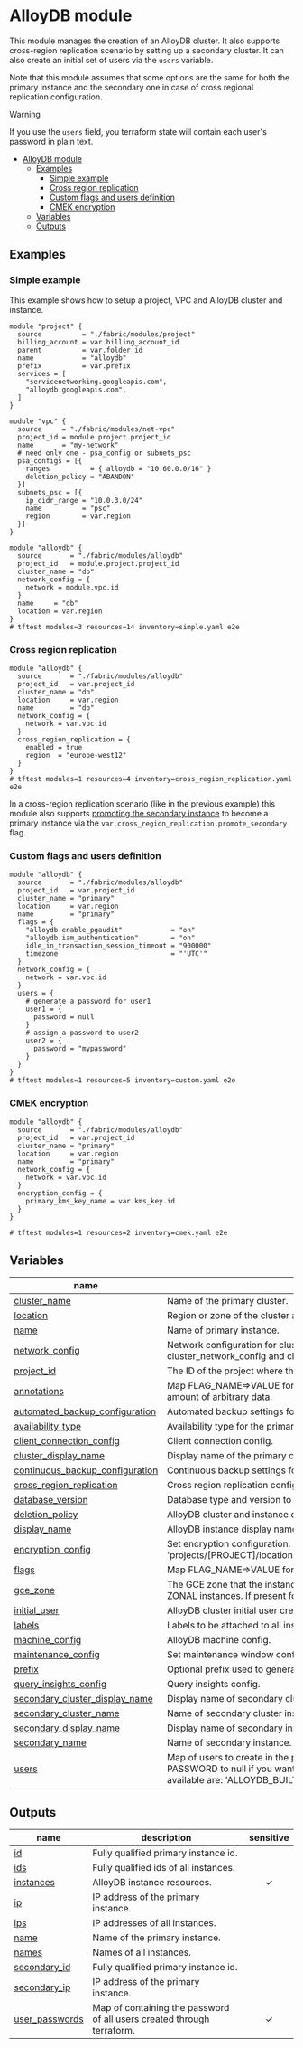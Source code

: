 # AlloyDB module

This module manages the creation of an AlloyDB cluster. It also supports cross-region replication scenario by setting up a secondary cluster. 
It can also create an initial set of users via the `users` variable.

Note that this module assumes that some options are the same for both the primary instance and the secondary one in case of cross regional replication configuration.

> [!WARNING]
> If you use the `users` field, you terraform state will contain each user's password in plain text.

<!-- TOC -->
* [AlloyDB module](#alloydb-module)
  * [Examples](#examples)
    * [Simple example](#simple-example)
    * [Cross region replication](#cross-region-replication)
    * [Custom flags and users definition](#custom-flags-and-users-definition)
    * [CMEK encryption](#cmek-encryption)
  * [Variables](#variables)
  * [Outputs](#outputs)
<!-- TOC -->

## Examples
### Simple example

This example shows how to setup a project, VPC and AlloyDB cluster and instance.

```hcl
module "project" {
  source          = "./fabric/modules/project"
  billing_account = var.billing_account_id
  parent          = var.folder_id
  name            = "alloydb"
  prefix          = var.prefix
  services = [
    "servicenetworking.googleapis.com",
    "alloydb.googleapis.com",
  ]
}

module "vpc" {
  source     = "./fabric/modules/net-vpc"
  project_id = module.project.project_id
  name       = "my-network"
  # need only one - psa_config or subnets_psc
  psa_configs = [{
    ranges          = { alloydb = "10.60.0.0/16" }
    deletion_policy = "ABANDON"
  }]
  subnets_psc = [{
    ip_cidr_range = "10.0.3.0/24"
    name          = "psc"
    region        = var.region
  }]
}

module "alloydb" {
  source       = "./fabric/modules/alloydb"
  project_id   = module.project.project_id
  cluster_name = "db"
  network_config = {
    network = module.vpc.id
  }
  name     = "db"
  location = var.region
}
# tftest modules=3 resources=14 inventory=simple.yaml e2e
```

### Cross region replication

```hcl
module "alloydb" {
  source       = "./fabric/modules/alloydb"
  project_id   = var.project_id
  cluster_name = "db"
  location     = var.region
  name         = "db"
  network_config = {
    network = var.vpc.id
  }
  cross_region_replication = {
    enabled = true
    region  = "europe-west12"
  }
}
# tftest modules=1 resources=4 inventory=cross_region_replication.yaml e2e
```

In a cross-region replication scenario (like in the previous example) this module also supports [promoting the secondary instance](https://cloud.google.com/alloydb/docs/cross-region-replication/work-with-cross-region-replication#promote-secondary-cluster) to become a primary instance via the `var.cross_region_replication.promote_secondary` flag.  

### Custom flags and users definition

```hcl
module "alloydb" {
  source       = "./fabric/modules/alloydb"
  project_id   = var.project_id
  cluster_name = "primary"
  location     = var.region
  name         = "primary"
  flags = {
    "alloydb.enable_pgaudit"            = "on"
    "alloydb.iam_authentication"        = "on"
    idle_in_transaction_session_timeout = "900000"
    timezone                            = "'UTC'"
  }
  network_config = {
    network = var.vpc.id
  }
  users = {
    # generate a password for user1
    user1 = {
      password = null
    }
    # assign a password to user2
    user2 = {
      password = "mypassword"
    }
  }
}
# tftest modules=1 resources=5 inventory=custom.yaml e2e
```

### CMEK encryption

```hcl
module "alloydb" {
  source       = "./fabric/modules/alloydb"
  project_id   = var.project_id
  cluster_name = "primary"
  location     = var.region
  name         = "primary"
  network_config = {
    network = var.vpc.id
  }
  encryption_config = {
    primary_kms_key_name = var.kms_key.id
  }
}

# tftest modules=1 resources=2 inventory=cmek.yaml e2e
```
<!-- BEGIN TFDOC -->
## Variables

| name | description | type | required | default |
|---|---|:---:|:---:|:---:|
| [cluster_name](variables.tf#L99) | Name of the primary cluster. | <code>string</code> | ✓ |  |
| [location](variables.tf#L186) | Region or zone of the cluster and instance. | <code>string</code> | ✓ |  |
| [name](variables.tf#L242) | Name of primary instance. | <code>string</code> | ✓ |  |
| [network_config](variables.tf#L247) | Network configuration for cluster and instance. Only one between cluster_network_config and cluster_psc_config can be used. | <code title="object&#40;&#123;&#10;  network                      &#61; string&#10;  allocated_ip_range           &#61; optional&#40;string, null&#41;&#10;  authorized_external_networks &#61; optional&#40;list&#40;string&#41;, null&#41;&#10;  enable_public_ip             &#61; optional&#40;bool, false&#41;&#10;&#125;&#41;">object&#40;&#123;&#8230;&#125;&#41;</code> | ✓ |  |
| [project_id](variables.tf#L275) | The ID of the project where this instances will be created. | <code>string</code> | ✓ |  |
| [annotations](variables.tf#L17) | Map FLAG_NAME=>VALUE for annotations which allow client tools to store small amount of arbitrary data. | <code>map&#40;string&#41;</code> |  | <code>null</code> |
| [automated_backup_configuration](variables.tf#L23) | Automated backup settings for cluster. | <code title="object&#40;&#123;&#10;  enabled       &#61; optional&#40;bool, false&#41;&#10;  backup_window &#61; optional&#40;string, &#34;1800s&#34;&#41;&#10;  location      &#61; optional&#40;string&#41;&#10;  weekly_schedule &#61; optional&#40;object&#40;&#123;&#10;    days_of_week &#61; optional&#40;list&#40;string&#41;, &#91;&#10;      &#34;MONDAY&#34;, &#34;TUESDAY&#34;, &#34;WEDNESDAY&#34;, &#34;THURSDAY&#34;, &#34;FRIDAY&#34;, &#34;SATURDAY&#34;, &#34;SUNDAY&#34;&#10;    &#93;&#41;&#10;    start_times &#61; optional&#40;object&#40;&#123;&#10;      hours   &#61; optional&#40;number, 23&#41;&#10;      minutes &#61; optional&#40;number, 0&#41;&#10;      seconds &#61; optional&#40;number, 0&#41;&#10;      nanos   &#61; optional&#40;number, 0&#41;&#10;    &#125;&#41;, &#123;&#125;&#41;&#10;  &#125;&#41;, &#123;&#125;&#41;&#10;  retention_count  &#61; optional&#40;number, 7&#41;&#10;  retention_period &#61; optional&#40;string, null&#41;&#10;&#125;&#41;">object&#40;&#123;&#8230;&#125;&#41;</code> |  | <code title="&#123;&#10;  enabled       &#61; false&#10;  backup_window &#61; &#34;1800s&#34;&#10;  location      &#61; null&#10;  weekly_schedule &#61; &#123;&#10;    days_of_week &#61; &#91;&#34;MONDAY&#34;, &#34;TUESDAY&#34;, &#34;WEDNESDAY&#34;, &#34;THURSDAY&#34;, &#34;FRIDAY&#34;, &#34;SATURDAY&#34;, &#34;SUNDAY&#34;&#93;&#10;    start_times &#61; &#123;&#10;      hours   &#61; 23&#10;      minutes &#61; 0&#10;      seconds &#61; 0&#10;      nanos   &#61; 0&#10;    &#125;&#10;  &#125;&#10;  retention_count  &#61; 7&#10;  retention_period &#61; null&#10;&#125;">&#123;&#8230;&#125;</code> |
| [availability_type](variables.tf#L76) | Availability type for the primary replica. Either `ZONAL` or `REGIONAL`. | <code>string</code> |  | <code>&#34;REGIONAL&#34;</code> |
| [client_connection_config](variables.tf#L82) | Client connection config. | <code title="object&#40;&#123;&#10;  require_connectors &#61; optional&#40;bool, false&#41;&#10;  ssl_config &#61; optional&#40;object&#40;&#123;&#10;    ssl_mode &#61; string&#10;  &#125;&#41;, null&#41;&#10;&#125;&#41;">object&#40;&#123;&#8230;&#125;&#41;</code> |  | <code>null</code> |
| [cluster_display_name](variables.tf#L93) | Display name of the primary cluster. | <code>string</code> |  | <code>null</code> |
| [continuous_backup_configuration](variables.tf#L104) | Continuous backup settings for cluster. | <code title="object&#40;&#123;&#10;  enabled              &#61; optional&#40;bool, false&#41;&#10;  recovery_window_days &#61; optional&#40;number, 14&#41;&#10;&#125;&#41;">object&#40;&#123;&#8230;&#125;&#41;</code> |  | <code title="&#123;&#10;  enabled              &#61; true&#10;  recovery_window_days &#61; 14&#10;&#125;">&#123;&#8230;&#125;</code> |
| [cross_region_replication](variables.tf#L117) | Cross region replication config. | <code title="object&#40;&#123;&#10;  enabled           &#61; optional&#40;bool, false&#41;&#10;  promote_secondary &#61; optional&#40;bool, false&#41;&#10;  region            &#61; optional&#40;string, null&#41;&#10;&#125;&#41;">object&#40;&#123;&#8230;&#125;&#41;</code> |  | <code>&#123;&#125;</code> |
| [database_version](variables.tf#L131) | Database type and version to create. | <code>string</code> |  | <code>&#34;POSTGRES_15&#34;</code> |
| [deletion_policy](variables.tf#L137) | AlloyDB cluster and instance deletion policy. | <code>string</code> |  | <code>null</code> |
| [display_name](variables.tf#L143) | AlloyDB instance display name. | <code>string</code> |  | <code>null</code> |
| [encryption_config](variables.tf#L149) | Set encryption configuration. KMS name format: 'projects/[PROJECT]/locations/[REGION]/keyRings/[RING]/cryptoKeys/[KEY_NAME]'. | <code title="object&#40;&#123;&#10;  primary_kms_key_name   &#61; string&#10;  secondary_kms_key_name &#61; optional&#40;string, null&#41;&#10;&#125;&#41;">object&#40;&#123;&#8230;&#125;&#41;</code> |  | <code>null</code> |
| [flags](variables.tf#L159) | Map FLAG_NAME=>VALUE for database-specific tuning. | <code>map&#40;string&#41;</code> |  | <code>null</code> |
| [gce_zone](variables.tf#L165) | The GCE zone that the instance should serve from. This can ONLY be specified for ZONAL instances. If present for a REGIONAL instance, an error will be thrown. | <code>string</code> |  | <code>null</code> |
| [initial_user](variables.tf#L171) | AlloyDB cluster initial user credentials. | <code title="object&#40;&#123;&#10;  user     &#61; optional&#40;string, &#34;root&#34;&#41;&#10;  password &#61; string&#10;&#125;&#41;">object&#40;&#123;&#8230;&#125;&#41;</code> |  | <code>null</code> |
| [labels](variables.tf#L180) | Labels to be attached to all instances. | <code>map&#40;string&#41;</code> |  | <code>null</code> |
| [machine_config](variables.tf#L191) | AlloyDB machine config. | <code title="object&#40;&#123;&#10;  cpu_count &#61; optional&#40;number, 2&#41;&#10;&#125;&#41;">object&#40;&#123;&#8230;&#125;&#41;</code> |  | <code title="&#123;&#10;  cpu_count &#61; 2&#10;&#125;">&#123;&#8230;&#125;</code> |
| [maintenance_config](variables.tf#L202) | Set maintenance window configuration. | <code title="object&#40;&#123;&#10;  enabled &#61; optional&#40;bool, false&#41;&#10;  day     &#61; optional&#40;string, &#34;SUNDAY&#34;&#41;&#10;  start_time &#61; optional&#40;object&#40;&#123;&#10;    hours   &#61; optional&#40;number, 23&#41;&#10;    minutes &#61; optional&#40;number, 0&#41;&#10;    seconds &#61; optional&#40;number, 0&#41;&#10;    nanos   &#61; optional&#40;number, 0&#41;&#10;  &#125;&#41;, &#123;&#125;&#41;&#10;&#125;&#41;">object&#40;&#123;&#8230;&#125;&#41;</code> |  | <code title="&#123;&#10;  enabled &#61; false&#10;  day     &#61; &#34;SUNDAY&#34;&#10;  start_time &#61; &#123;&#10;    hours   &#61; 23&#10;    minutes &#61; 0&#10;    seconds &#61; 0&#10;    nanos   &#61; 0&#10;  &#125;&#10;&#125;">&#123;&#8230;&#125;</code> |
| [prefix](variables.tf#L265) | Optional prefix used to generate instance names. | <code>string</code> |  | <code>null</code> |
| [query_insights_config](variables.tf#L280) | Query insights config. | <code title="object&#40;&#123;&#10;  query_string_length     &#61; optional&#40;number, 1024&#41;&#10;  record_application_tags &#61; optional&#40;bool, true&#41;&#10;  record_client_address   &#61; optional&#40;bool, true&#41;&#10;  query_plans_per_minute  &#61; optional&#40;number, 5&#41;&#10;&#125;&#41;">object&#40;&#123;&#8230;&#125;&#41;</code> |  | <code title="&#123;&#10;  query_string_length     &#61; 1024&#10;  record_application_tags &#61; true&#10;  record_client_address   &#61; true&#10;  query_plans_per_minute  &#61; 5&#10;&#125;">&#123;&#8230;&#125;</code> |
| [secondary_cluster_display_name](variables.tf#L296) | Display name of secondary cluster instance. | <code>string</code> |  | <code>null</code> |
| [secondary_cluster_name](variables.tf#L302) | Name of secondary cluster instance. | <code>string</code> |  | <code>null</code> |
| [secondary_display_name](variables.tf#L308) | Display name of secondary instance. | <code>string</code> |  | <code>null</code> |
| [secondary_name](variables.tf#L314) | Name of secondary instance. | <code>string</code> |  | <code>null</code> |
| [users](variables.tf#L320) | Map of users to create in the primary instance (and replicated to other replicas). Set PASSWORD to null if you want to get an autogenerated password. The user types available are: 'ALLOYDB_BUILT_IN' or 'ALLOYDB_IAM_USER'. | <code title="map&#40;object&#40;&#123;&#10;  password &#61; optional&#40;string&#41;&#10;  roles    &#61; optional&#40;list&#40;string&#41;, &#91;&#34;alloydbsuperuser&#34;&#93;&#41;&#10;  type     &#61; optional&#40;string&#41;&#10;&#125;&#41;&#41;">map&#40;object&#40;&#123;&#8230;&#125;&#41;&#41;</code> |  | <code>null</code> |

## Outputs

| name | description | sensitive |
|---|---|:---:|
| [id](outputs.tf#L24) | Fully qualified primary instance id. |  |
| [ids](outputs.tf#L29) | Fully qualified ids of all instances. |  |
| [instances](outputs.tf#L37) | AlloyDB instance resources. | ✓ |
| [ip](outputs.tf#L43) | IP address of the primary instance. |  |
| [ips](outputs.tf#L48) | IP addresses of all instances. |  |
| [name](outputs.tf#L55) | Name of the primary instance. |  |
| [names](outputs.tf#L60) | Names of all instances. |  |
| [secondary_id](outputs.tf#L68) | Fully qualified primary instance id. |  |
| [secondary_ip](outputs.tf#L73) | IP address of the primary instance. |  |
| [user_passwords](outputs.tf#L78) | Map of containing the password of all users created through terraform. | ✓ |
<!-- END TFDOC -->
